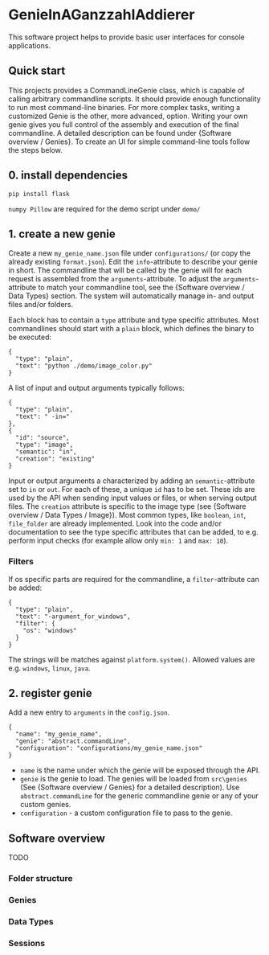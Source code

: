 # GenieInAGanzzahlAddierer

This software project helps to provide basic user interfaces for console applications.

## Quick start
This projects provides a CommandLineGenie class, which is capable of calling arbitrary commandline scripts. It should provide enough functionality to run most command-line binaries. For more complex tasks, writing a customized Genie is the other, more advanced, option. Writing your own genie gives you full control of the assembly and execution of the final commandline. A detailed description can be found under {Software overview / Genies}. To create an UI for simple command-line tools follow the steps below.

## 0. install dependencies
```
pip install flask
```
``numpy Pillow`` are required for the demo script under `demo/`
 
## 1. create a new genie

Create a new `my_genie_name.json` file under `configurations/` (or copy the already existing `format.json`). Edit the `info`-attribute to describe your genie in short. The commandline that will be called by the genie will for each request is assembled from the `arguments`-attribute. To adjust the `arguments`-attribute to match your commandline tool, see the {Software overview / Data Types} section. The system will automatically manage in- and output files and/or folders.

Each block has to contain a `type` attribute and type specific attributes. Most commandlines should start with a `plain` block, which defines the binary to be executed: 
```
{
  "type": "plain",
  "text": "python ./demo/image_color.py"
}
```

A list of input and output arguments typically follows:
```
{
  "type": "plain",
  "text": " -in="
},
{
  "id": "source",
  "type": "image",
  "semantic": "in",
  "creation": "existing"
}
```
Input or output arguments a characterized by adding an `semantic`-attribute set to `in` or `out`. For each of these, a unique `id` has to be set. These ids are used by the API when sending input values or files, or when serving output files. The `creation` attribute is specific to the image type (see {Software overview / Data Types / Image}). Most common types, like `boolean`, `int`, `file_folder` are already implemented. Look into the code and/or documentation to see the type specific attributes that can be added, to e.g. perform input checks (for example allow only `min: 1` and `max: 10`).

### Filters

If os specific parts are required for the commandline, a `filter`-attribute can be added: 
```
{
  "type": "plain",
  "text": "-argument_for_windows",
  "filter": {
    "os": "windows"
  }
}
```
The strings will be matches against `platform.system()`. Allowed values are e.g. `windows`, `linux`, `java`.

## 2. register genie

Add a new entry to `arguments` in the `config.json`. 
```
{
  "name": "my_genie_name",
  "genie": "abstract.commandLine",
  "configuration": "configurations/my_genie_name.json"
}
```
* `name` is the name under which the genie will be exposed through the API.
* `genie` is the genie to load. The genies will be loaded from `src\genies` (See {Software overview / Genies} for a detailed description). Use `abstract.commandLine` for the generic commandline genie or any of your custom genies.
* `configuration` - a custom configuration file to pass to the genie.

## Software overview

TODO

### Folder structure

### Genies

### Data Types

### Sessions